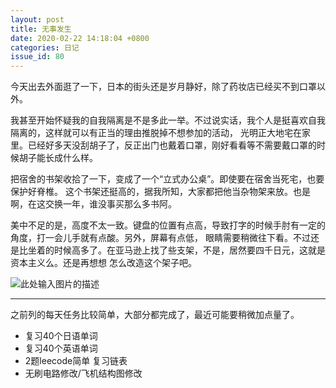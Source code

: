 ```yaml
---
layout: post
title: 无事发生 
date: 2020-02-22 14:18:04 +0800
categories: 日记
issue_id: 80
---
```


今天出去外面逛了一下，日本的街头还是岁月静好，除了药妆店已经买不到口罩以外。

我甚至开始怀疑我的自我隔离是不是多此一举。不过说实话，我个人是挺喜欢自我隔离的，这样就可以有正当的理由推脱掉不想参加的活动，
光明正大地宅在家里。已经好多天没刮胡子了，反正出门也戴着口罩，刚好看看等不需要戴口罩的时候胡子能长成什么样。

把宿舍的书架收拾了一下，变成了一个“立式办公桌”。即使要在宿舍当死宅，也要保护好脊椎。
这个书架还挺高的，据我所知，大家都把他当杂物架来放。也是啊，在这交换一年，谁没事买那么多书阿。

美中不足的是，高度不太一致。键盘的位置有点高，导致打字的时候手肘有一定的角度，打一会儿手就有点酸。另外，屏幕有点低，
眼睛需要稍微往下看。不过还是比坐着的时候高多了。在亚马逊上找了些支架，不是，居然要四千日元，这就是资本主义么。还是再想想
怎么改造这个架子吧。

![此处输入图片的描述][1]

[1]: https://raw.githubusercontent.com/Ncerzzk/MyBlog/master/img/bookshelf.jpg

---

之前列的每天任务比较简单，大部分都完成了，最近可能要稍微加点量了。

- 复习40个日语单词
- 复习40个英语单词
- 2题leecode简单 复习链表
- 无刷电路修改/飞机结构图修改



